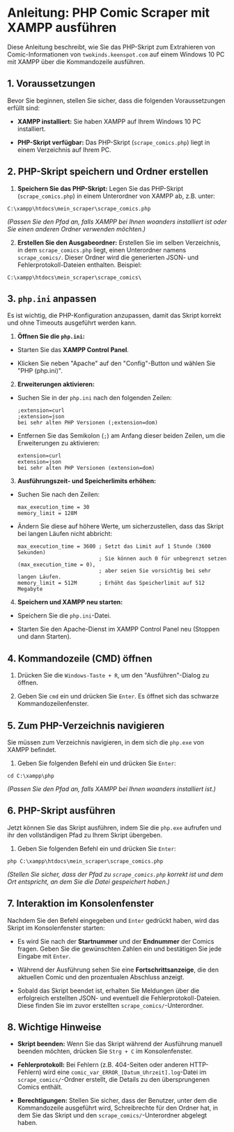 # Anleitung: PHP Comic Scraper mit XAMPP ausführen

Diese Anleitung beschreibt, wie Sie das PHP-Skript zum Extrahieren von Comic-Informationen von `twokinds.keenspot.com` auf einem Windows 10 PC mit XAMPP über die Kommandozeile ausführen.

## 1. Voraussetzungen

Bevor Sie beginnen, stellen Sie sicher, dass die folgenden Voraussetzungen erfüllt sind:

- **XAMPP installiert:** Sie haben XAMPP auf Ihrem Windows 10 PC installiert.

- **PHP-Skript verfügbar:** Das PHP-Skript (`scrape_comics.php`) liegt in einem Verzeichnis auf Ihrem PC.

## 2. PHP-Skript speichern und Ordner erstellen

1. **Speichern Sie das PHP-Skript:**
   Legen Sie das PHP-Skript (`scrape_comics.php`) in einem Unterordner von XAMPP ab, z.B. unter:

```
C:\xampp\htdocs\mein_scraper\scrape_comics.php
```

_(Passen Sie den Pfad an, falls XAMPP bei Ihnen woanders installiert ist oder Sie einen anderen Ordner verwenden möchten.)_

2. **Erstellen Sie den Ausgabeordner:**
   Erstellen Sie im selben Verzeichnis, in dem `scrape_comics.php` liegt, einen Unterordner namens `scrape_comics/`. Dieser Ordner wird die generierten JSON- und Fehlerprotokoll-Dateien enthalten.
   Beispiel:

```
C:\xampp\htdocs\mein_scraper\scrape_comics\
```

## 3. `php.ini` anpassen

Es ist wichtig, die PHP-Konfiguration anzupassen, damit das Skript korrekt und ohne Timeouts ausgeführt werden kann.

1. **Öffnen Sie die `php.ini`:**

- Starten Sie das **XAMPP Control Panel**.

- Klicken Sie neben "Apache" auf den "Config"-Button und wählen Sie "PHP (php.ini)".

2. **Erweiterungen aktivieren:**

- Suchen Sie in der `php.ini` nach den folgenden Zeilen:

  ```
  ;extension=curl
  ;extension=json
  bei sehr alten PHP Versionen (;extension=dom)

  ```

- Entfernen Sie das Semikolon (`;`) am Anfang dieser beiden Zeilen, um die Erweiterungen zu aktivieren:

  ```
  extension=curl
  extension=json
  bei sehr alten PHP Versionen (extension=dom)

  ```

3. **Ausführungszeit- und Speicherlimits erhöhen:**

- Suchen Sie nach den Zeilen:

  ```
  max_execution_time = 30
  memory_limit = 128M

  ```

- Ändern Sie diese auf höhere Werte, um sicherzustellen, dass das Skript bei langen Läufen nicht abbricht:

  ```
  max_execution_time = 3600 ; Setzt das Limit auf 1 Stunde (3600 Sekunden)
                            ; Sie können auch 0 für unbegrenzt setzen (max_execution_time = 0),
                            ; aber seien Sie vorsichtig bei sehr langen Läufen.
  memory_limit = 512M       ; Erhöht das Speicherlimit auf 512 Megabyte

  ```

4. **Speichern und XAMPP neu starten:**

- Speichern Sie die `php.ini`-Datei.

- Starten Sie den Apache-Dienst im XAMPP Control Panel neu (Stoppen und dann Starten).

## 4. Kommandozeile (CMD) öffnen

1. Drücken Sie die `Windows-Taste + R`, um den "Ausführen"-Dialog zu öffnen.

2. Geben Sie `cmd` ein und drücken Sie `Enter`. Es öffnet sich das schwarze Kommandozeilenfenster.

## 5. Zum PHP-Verzeichnis navigieren

Sie müssen zum Verzeichnis navigieren, in dem sich die `php.exe` von XAMPP befindet.

1. Geben Sie folgenden Befehl ein und drücken Sie `Enter`:

```
cd C:\xampp\php
```

_(Passen Sie den Pfad an, falls XAMPP bei Ihnen woanders installiert ist.)_

## 6. PHP-Skript ausführen

Jetzt können Sie das Skript ausführen, indem Sie die `php.exe` aufrufen und ihr den vollständigen Pfad zu Ihrem Skript übergeben.

1. Geben Sie folgenden Befehl ein und drücken Sie `Enter`:

```
php C:\xampp\htdocs\mein_scraper\scrape_comics.php
```

_(Stellen Sie sicher, dass der Pfad zu `scrape_comics.php` korrekt ist und dem Ort entspricht, an dem Sie die Datei gespeichert haben.)_

## 7. Interaktion im Konsolenfenster

Nachdem Sie den Befehl eingegeben und `Enter` gedrückt haben, wird das Skript im Konsolenfenster starten:

- Es wird Sie nach der **Startnummer** und der **Endnummer** der Comics fragen. Geben Sie die gewünschten Zahlen ein und bestätigen Sie jede Eingabe mit `Enter`.

- Während der Ausführung sehen Sie eine **Fortschrittsanzeige**, die den aktuellen Comic und den prozentualen Abschluss anzeigt.

- Sobald das Skript beendet ist, erhalten Sie Meldungen über die erfolgreich erstellten JSON- und eventuell die Fehlerprotokoll-Dateien. Diese finden Sie im zuvor erstellten `scrape_comics/`-Unterordner.

## 8. Wichtige Hinweise

- **Skript beenden:** Wenn Sie das Skript während der Ausführung manuell beenden möchten, drücken Sie `Strg + C` im Konsolenfenster.

- **Fehlerprotokoll:** Bei Fehlern (z.B. 404-Seiten oder anderen HTTP-Fehlern) wird eine `comic_var_ERROR_[Datum_Uhrzeit].log`-Datei im `scrape_comics/`-Ordner erstellt, die Details zu den übersprungenen Comics enthält.

- **Berechtigungen:** Stellen Sie sicher, dass der Benutzer, unter dem die Kommandozeile ausgeführt wird, Schreibrechte für den Ordner hat, in dem Sie das Skript und den `scrape_comics/`-Unterordner abgelegt haben.
